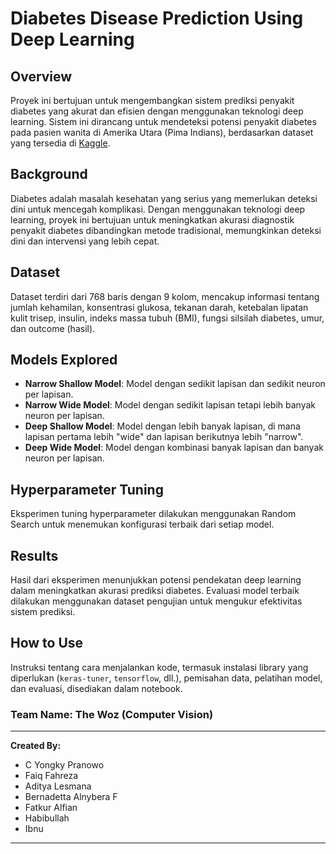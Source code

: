 # Diabetes Disease Prediction Using Deep Learning

## Overview
Proyek ini bertujuan untuk mengembangkan sistem prediksi penyakit diabetes yang akurat dan efisien dengan menggunakan teknologi deep learning. Sistem ini dirancang untuk mendeteksi potensi penyakit diabetes pada pasien wanita di Amerika Utara (Pima Indians), berdasarkan dataset yang tersedia di [Kaggle](https://www.kaggle.com/datasets/uciml/pima-indians-diabetes-database).

## Background
Diabetes adalah masalah kesehatan yang serius yang memerlukan deteksi dini untuk mencegah komplikasi. Dengan menggunakan teknologi deep learning, proyek ini bertujuan untuk meningkatkan akurasi diagnostik penyakit diabetes dibandingkan metode tradisional, memungkinkan deteksi dini dan intervensi yang lebih cepat.

## Dataset
Dataset terdiri dari 768 baris dengan 9 kolom, mencakup informasi tentang jumlah kehamilan, konsentrasi glukosa, tekanan darah, ketebalan lipatan kulit trisep, insulin, indeks massa tubuh (BMI), fungsi silsilah diabetes, umur, dan outcome (hasil).

## Models Explored
- **Narrow Shallow Model**: Model dengan sedikit lapisan dan sedikit neuron per lapisan.
- **Narrow Wide Model**: Model dengan sedikit lapisan tetapi lebih banyak neuron per lapisan.
- **Deep Shallow Model**: Model dengan lebih banyak lapisan, di mana lapisan pertama lebih "wide" dan lapisan berikutnya lebih "narrow".
- **Deep Wide Model**: Model dengan kombinasi banyak lapisan dan banyak neuron per lapisan.

## Hyperparameter Tuning
Eksperimen tuning hyperparameter dilakukan menggunakan Random Search untuk menemukan konfigurasi terbaik dari setiap model.

## Results
Hasil dari eksperimen menunjukkan potensi pendekatan deep learning dalam meningkatkan akurasi prediksi diabetes. Evaluasi model terbaik dilakukan menggunakan dataset pengujian untuk mengukur efektivitas sistem prediksi.

## How to Use
Instruksi tentang cara menjalankan kode, termasuk instalasi library yang diperlukan (`keras-tuner`, `tensorflow`, dll.), pemisahan data, pelatihan model, dan evaluasi, disediakan dalam notebook.

### Team Name: The Woz (Computer Vision)

---

**Created By:**

- C Yongky Pranowo
- Faiq Fahreza
- Aditya Lesmana
- Bernadetta Alnybera F
- Fatkur Alfian
- Habibullah
- Ibnu

---


